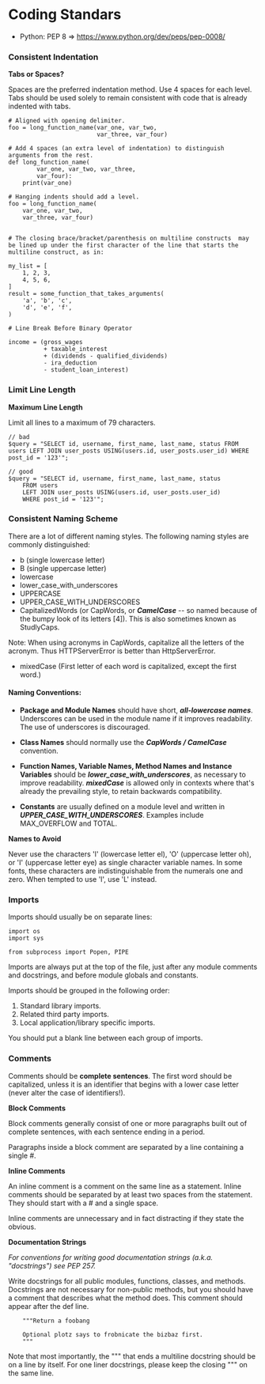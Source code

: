 # Coding Standars 
* Python: PEP 8 => https://www.python.org/dev/peps/pep-0008/


### Consistent Indentation

**Tabs or Spaces?**

Spaces are the preferred indentation method.
Use 4 spaces for each level.
Tabs should be used solely to remain consistent with code that is already indented with tabs.

```
# Aligned with opening delimiter.
foo = long_function_name(var_one, var_two,
                         var_three, var_four)

# Add 4 spaces (an extra level of indentation) to distinguish arguments from the rest.
def long_function_name(
        var_one, var_two, var_three,
        var_four):
    print(var_one)

# Hanging indents should add a level.
foo = long_function_name(
    var_one, var_two,
    var_three, var_four)


# The closing brace/bracket/parenthesis on multiline constructs  may be lined up under the first character of the line that starts the multiline construct, as in:

my_list = [
    1, 2, 3,
    4, 5, 6,
]
result = some_function_that_takes_arguments(
    'a', 'b', 'c',
    'd', 'e', 'f',
)

# Line Break Before Binary Operator

income = (gross_wages
          + taxable_interest
          + (dividends - qualified_dividends)
          - ira_deduction
          - student_loan_interest)

```

### Limit Line Length

**Maximum Line Length**

Limit all lines to a maximum of 79 characters.

```
// bad
$query = "SELECT id, username, first_name, last_name, status FROM users LEFT JOIN user_posts USING(users.id, user_posts.user_id) WHERE post_id = '123'";
 
// good
$query = "SELECT id, username, first_name, last_name, status
    FROM users
    LEFT JOIN user_posts USING(users.id, user_posts.user_id)
    WHERE post_id = '123'";
```

### Consistent Naming Scheme

There are a lot of different naming styles. The following naming styles are commonly distinguished:

* b (single lowercase letter)
* B (single uppercase letter)
* lowercase
* lower_case_with_underscores
* UPPERCASE
* UPPER_CASE_WITH_UNDERSCORES
* CapitalizedWords (or CapWords, or ***CamelCase*** -- so named because of the bumpy look of its letters [4]). This is also sometimes known as StudlyCaps.

Note: When using acronyms in CapWords, capitalize all the letters of the acronym. Thus HTTPServerError is better than HttpServerError.

* mixedCase (First letter of each word is capitalized, except the first word.) 

#### Naming Conventions:
- **Package and Module Names** should have short, ***all-lowercase names***. Underscores can be used in the module name if it improves readability. The use of underscores is discouraged.


- **Class Names** should normally use the ***CapWords / CamelCase*** convention.

- **Function Names, Variable Names, Method Names and Instance Variables** should be ***lower_case_with_underscores***, as necessary to improve readability. ***mixedCase*** is allowed only in contexts where that's already the prevailing style, to retain backwards compatibility.

- **Constants** are usually defined on a module level and written in ***UPPER_CASE_WITH_UNDERSCORES***. Examples include MAX_OVERFLOW and TOTAL.

**Names to Avoid** 

Never use the characters 'l' (lowercase letter el), 'O' (uppercase letter oh), or 'I' (uppercase letter eye) as single character variable names. In some fonts, these characters are indistinguishable from the numerals one and zero. When tempted to use 'l', use 'L' instead.


### Imports
Imports should usually be on separate lines:

```
import os
import sys

from subprocess import Popen, PIPE
```

Imports are always put at the top of the file, just after any module comments and docstrings, and before module globals and constants.

Imports should be grouped in the following order:

1. Standard library imports.
2. Related third party imports.
3. Local application/library specific imports.

You should put a blank line between each group of imports.


### Comments

Comments should be **complete sentences**. The first word should be capitalized, unless it is an identifier that begins with a lower case letter (never alter the case of identifiers!).

**Block Comments**

Block comments generally consist of one or more paragraphs built out of complete sentences, with each sentence ending in a period.

Paragraphs inside a block comment are separated by a line containing a single #.

**Inline Comments**

An inline comment is a comment on the same line as a statement. Inline comments should be separated by at least two spaces from the statement. They should start with a # and a single space.

Inline comments are unnecessary and in fact distracting if they state the obvious.

**Documentation Strings**

*For conventions for writing good documentation strings (a.k.a. "docstrings") see PEP 257.*

Write docstrings for all public modules, functions, classes, and methods. Docstrings are not necessary for non-public methods, but you should have a comment that describes what the method does. This comment should appear after the def line.

```
    """Return a foobang

    Optional plotz says to frobnicate the bizbaz first.
    """
```
Note that most importantly, the """ that ends a multiline docstring should be on a line by itself. For one liner docstrings, please keep the closing """ on the same line.

